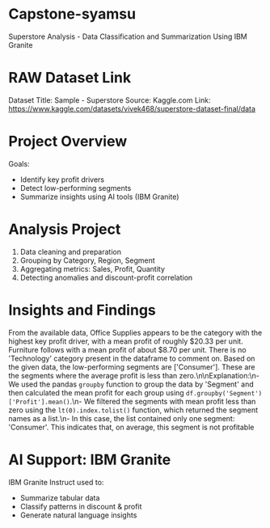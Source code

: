 # Capstone-syamsu
Superstore Analysis - Data Classification and Summarization Using IBM Granite

# RAW Dataset Link
Dataset Title: Sample - Superstore
Source: Kaggle.com
Link: https://www.kaggle.com/datasets/vivek468/superstore-dataset-final/data

# Project Overview
Goals:
- Identify key profit drivers
- Detect low-performing segments
- Summarize insights using AI tools (IBM Granite)

# Analysis Project
1. Data cleaning and preparation
2. Grouping by Category, Region, Segment
3. Aggregating metrics: Sales, Profit, Quantity
4. Detecting anomalies and discount-profit correlation

# Insights and Findings
From the available data, Office Supplies appears to be the category with the highest key profit driver, with a mean profit of roughly $20.33 per unit. Furniture follows with a mean profit of about $8.70 per unit. There is no 'Technology' category present in the dataframe to comment on.
Based on the given data, the low-performing segments are ['Consumer']. These are the segments where the average profit is less than zero.\n\nExplanation:\n- We used the pandas `groupby` function to group the data by 'Segment' and then calculated the mean profit for each group using `df.groupby('Segment')['Profit'].mean()`.\n- We filtered the segments with mean profit less than zero using the `lt(0).index.tolist()` function, which returned the segment names as a list.\n- In this case, the list contained only one segment: 'Consumer'. This indicates that, on average, this segment is not profitable

# AI Support: IBM Granite
IBM Granite Instruct used to:
- Summarize tabular data
- Classify patterns in discount & profit
- Generate natural language insights









